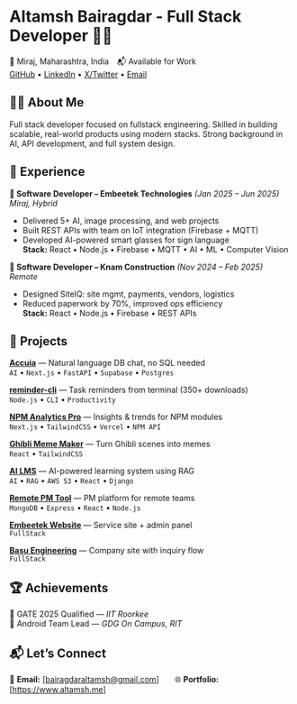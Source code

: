 # Altamsh Bairagdar - Full Stack Developer 🧑‍💻  
📍 Miraj, Maharashtra, India 📬 Available for Work  
[GitHub](https://github.com/altamsh04) • [LinkedIn](https://www.linkedin.com/in/altamsh-bairagdar-324ab7254) • [X/Twitter](https://x.com/altamsh04) • [Email](bairagdaraltamsh@gmail.com)

## 🧑‍💻 About Me  
Full stack developer focused on fullstack engineering. Skilled in building scalable, real-world products using modern stacks. Strong background in AI, API development, and full system design. 

## 💼 Experience  
**📍 Software Developer – Embeetek Technologies** *(Jan 2025 – Jun 2025)*  
_Miraj, Hybrid_  
- Delivered 5+ AI, image processing, and web projects  
- Built REST APIs with team on IoT integration (Firebase + MQTT)  
- Developed AI-powered smart glasses for sign language  
**Stack:** React • Node.js • Firebase • MQTT • AI • ML • Computer Vision

**📍 Software Developer – Knam Construction** *(Nov 2024 – Feb 2025)*  
_Remote_  
- Designed SiteIQ: site mgmt, payments, vendors, logistics  
- Reduced paperwork by 70%, improved ops efficiency  
**Stack:** React • Node.js • Firebase • REST APIs  

## 🚀 Projects  

**[Accuia](https://accuia.vercel.app/)** — Natural language DB chat, no SQL needed  
`AI` • `Next.js` • `FastAPI` • `Supabase` • `Postgres`

**[reminder-cli](https://www.npmjs.com/package/@altamsh04/reminder-cli)** — Task reminders from terminal (350+ downloads)  
`Node.js` • `CLI` • `Productivity`

**[NPM Analytics Pro](https://npm-analytics-pro.altamsh.me/)** — Insights & trends for NPM modules  
`Next.js` • `TailwindCSS` • `Vercel` • `NPM API`

**[Ghibli Meme Maker](https://www.ghiblimemes.fun/)** — Turn Ghibli scenes into memes  
`React` • `TailwindCSS`

**[AI LMS](https://github.com/altamsh04/aipoweredlms-backend)** — AI-powered learning system using RAG  
`AI` • `RAG` • `AWS S3` • `React` • `Django`

**[Remote PM Tool](https://github.com/altamsh04/hackathon-project-at-sgu)** — PM platform for remote teams  
`MongoDB` • `Express` • `React` • `Node.js`

**[Embeetek Website](https://www.embeetek.com/)** — Service site + admin panel  
`FullStack`

**[Basu Engineering](http://www.basuengineering.in/)** — Company site with inquiry flow  
`FullStack`

## 🏆 Achievements  
🎯 GATE 2025 Qualified — *IIT Roorkee*  
📱 Android Team Lead — *GDG On Campus, RIT*

## 📬 Let’s Connect  
📧 **Email:** [bairagdaraltamsh@gmail.com]  🌐 **Portfolio:** [https://www.altamsh.me]  

